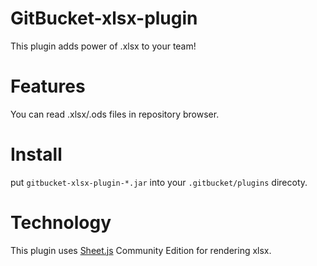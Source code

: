 # GitBucket-xlsx-plugin

This plugin adds power of .xlsx to your team!

# Features

You can read .xlsx/.ods files in repository browser.

# Install

put `gitbucket-xlsx-plugin-*.jar` into your `.gitbucket/plugins` direcoty.

# Technology

This plugin uses [Sheet.js](https://sheetjs.com/) Community Edition for rendering xlsx.